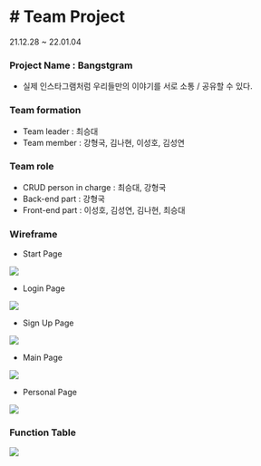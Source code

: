 # # Team Project
21.12.28 ~ 22.01.04

### Project Name : Bangstgram
- 실제 인스타그램처럼 우리들만의 이야기를 서로 소통 / 공유할 수 있다.

### Team formation
- Team leader : 최승대
- Team member : 강형국, 김나현, 이성호, 김성연

### Team role
- CRUD person in charge : 최승대, 강형국
- Back-end part : 강형국
- Front-end part : 이성호, 김성연, 김나현, 최승대

### Wireframe
- Start Page
<div>
    <img src="wireframe/first.PNG"/>
</div>

- Login Page
<div>
    <img src="wireframe/login.PNG"/>
</div>

- Sign Up Page
<div>
    <img src="wireframe/sign_up.PNG"/>
</div>

- Main Page
<div>
    <img src="wireframe/main.PNG"/>
</div>

- Personal Page
<div>
    <img src="wireframe/personal.PNG"/>
</div>

### Function Table
<div>
    <img src="wireframe/function_table.PNG"/>
</div>